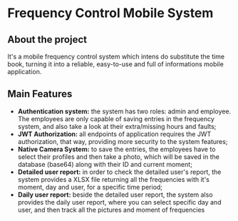 # Frequency Control Mobile System

## About the project
It's a mobile frequency control system which intens do substitute the time book, turning it into a reliable, easy-to-use and full of informations mobile application.
<br/>
## Main Features
- **Authentication system:** the system has two roles: admin and employee. The employees are only capable of saving entries in the frequency system, and also take a look at their extra/missing hours and faults;
- **JWT Authorization:** all endpoints of application requires the JWT authorization, that way, providing more security to the system features;
- **Native Camera System:** to save the entries, the employees have to select their profiles and then take a photo, which will be saved in the database (base64) along with their ID and current moment;
- **Detailed user report:** in order to check the detailed user's report, the system provides a XLSX file returning all the frequencies with it's moment, day and user, for a specific time period;
- **Daily user report:** beside the detailed user report, the system also provides the daily user report, where you can select specific day and user, and then track all the pictures and moment of frequencies

